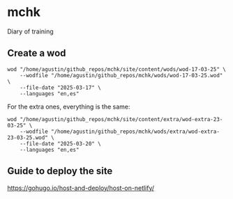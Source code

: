 # mchk

Diary of training

## Create a wod

```shell
wod "/home/agustin/github_repos/mchk/site/content/wods/wod-17-03-25" \
    --wodfile "/home/agustin/github_repos/mchk/wods/wod-17-03-25.wod" \
    --file-date "2025-03-17" \
    --languages "en,es"
```

For the extra ones, everything is the same:

```shell
wod "/home/agustin/github_repos/mchk/site/content/extra/wod-extra-23-03-25" \
    --wodfile "/home/agustin/github_repos/mchk/wods/extra/wod-extra-23-03-25.wod" \
    --file-date "2025-03-20" \
    --languages "en,es"
```


## Guide to deploy the site

https://gohugo.io/host-and-deploy/host-on-netlify/